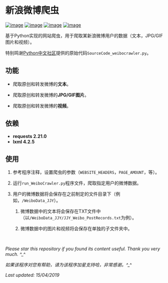 # 新浪微博爬虫

[![image](https://img.shields.io/badge/license-MIT-green.svg)](https://github.com/HeZhang1994/weibo-crawler/blob/master/LICENSE)
[![image](https://img.shields.io/badge/python-3.7-blue.svg)]()
[![image](https://img.shields.io/badge/status-stable-brightgreen.svg)]()
[![image](https://img.shields.io/badge/build-passing-brightgreen.svg)]()

基于Python实现的网站爬虫，用于爬取某新浪微博用户的数据（文本，JPG/GIF图片和视频）。

特别鸣谢[Python中文社区](https://blog.csdn.net/BF02jgtRS00XKtCx/article/details/79547627)提供的原始代码`SourceCode_weibocrawler.py`。

## 功能

- 爬取原创和转发微博的**文本**。

- 爬取原创和转发微博的**JPG/GIF图片**。

- 爬取原创和转发微博的**视频**。

## 依赖

* __requests 2.21.0__
* __lxml 4.2.5__

## 使用

1. 参考程序注释，设置爬虫的参数（`WEBSITE_HEADERS`，`PAGE_AMOUNT`，等）。

2. 运行`run_WeiboCrawler.py`程序文件，爬取指定用户的微博数据。

3. 用户的微博数据将会保存在之前制定的文件目录下（例如，`/WeiboData_JJY`）。

    1. 微博数据中的文本将会保存在TXT文件中（以`/WeiboData_JJY/JJY_Weibo_PostRecords.txt`为例）。

    2. 微博数据中的图片和视频将会保存在单独的子文件夹中。

<br>

<i>Please star this repository if you found its content useful. Thank you very much. ^_^</i>

<i>如果该程序对您有帮助，请为该程序加星支持哈，非常感谢。^_^</i>

<i>Last updated: 15/04/2019</i>
